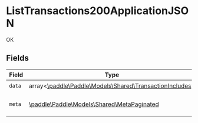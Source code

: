 # ListTransactions200ApplicationJSON

OK


## Fields

| Field                                                                                                 | Type                                                                                                  | Required                                                                                              | Description                                                                                           |
| ----------------------------------------------------------------------------------------------------- | ----------------------------------------------------------------------------------------------------- | ----------------------------------------------------------------------------------------------------- | ----------------------------------------------------------------------------------------------------- |
| `data`                                                                                                | array<[\paddle\Paddle\Models\Shared\TransactionIncludes](../../models/shared/TransactionIncludes.md)> | :heavy_check_mark:                                                                                    | N/A                                                                                                   |
| `meta`                                                                                                | [\paddle\Paddle\Models\Shared\MetaPaginated](../../models/shared/MetaPaginated.md)                    | :heavy_check_mark:                                                                                    | Information about this response.                                                                      |